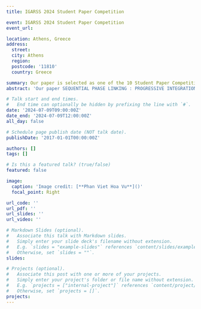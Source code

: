 ```yaml
---
title: IGARSS 2024 Student Paper Competition

event: IGARSS 2024 Student Paper Competition
event_url:

location: Athens, Greece
address:
  street: 
  city: Athens
  region: 
  postcode: '11810'
  country: Greece

summary: Our paper is selected as one of the 10 Student Paper Competition finalists at IGARSS 2024
abstract: 'Our paper SEQUENTIAL PHASE LINKING : PROGRESSIVE INTEGRATION OF SAR IMAGES FOR OPERATIONAL PHASE ESTIMATIO is selected as one of the 10 Student Paper Competition finalists at IGARSS 2024. This paper introduces a novel approach for sequential estimation of the interferometric phase in the context of  long SAR image time series. When newly acquired data arrive, the data set expands and can be partitioned into two distinct blocks. One represents the previous SAR images and the other represents the newly acquired data. The proposed approach (S-MLE-PL) exploits sequential maximum likelihood estimation of the covariance matrix of the whole data set, taking the existing data set as prior information. This approach facilitates the continuous interferometric phase estimation by incorporating the new data into  the previous context. In addition, it presents the advantage of reduced computation time compared to the traditional approaches, making it a more efficient solution for operational displacement estimation.'

# Talk start and end times.
#   End time can optionally be hidden by prefixing the line with `#`.
date: '2024-07-09T09:00:00Z'
date_end: '2024-07-09T12:00:00Z'
all_day: false

# Schedule page publish date (NOT talk date).
publishDate: '2017-01-01T00:00:00Z'

authors: []
tags: []

# Is this a featured talk? (true/false)
featured: false

image:
  caption: 'Image credit: [**Phan Viet Hoa Vu**]()'
  focal_point: Right

url_code: ''
url_pdf: ''
url_slides: ''
url_video: ''

# Markdown Slides (optional).
#   Associate this talk with Markdown slides.
#   Simply enter your slide deck's filename without extension.
#   E.g. `slides = "example-slides"` references `content/slides/example-slides.md`.
#   Otherwise, set `slides = ""`.
slides:

# Projects (optional).
#   Associate this post with one or more of your projects.
#   Simply enter your project's folder or file name without extension.
#   E.g. `projects = ["internal-project"]` references `content/project/deep-learning/index.md`.
#   Otherwise, set `projects = []`.
projects:
---
```


